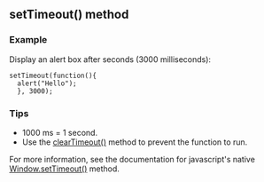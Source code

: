 ## setTimeout() method

### Example

Display an alert box after  seconds (3000 milliseconds):

    setTimeout(function(){  
      alert("Hello");  
      }, 3000);
### Tips
- 1000 ms = 1 second.
- Use the [clearTimeout()](/applab/docs/clearTimeout) method to prevent the function to run.

For more information, see the documentation for javascript's native [Window.setTimeout()](http://www.w3schools.com/jsref/met_win_settimeout.asp) method.
